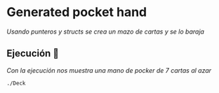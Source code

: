 # Generated pocket hand

_Usando punteros y structs se crea un mazo de cartas y se lo baraja_

## Ejecución 🚀

_Con la ejecución nos muestra una mano de pocker de 7 cartas al azar_

```
./Deck
```
